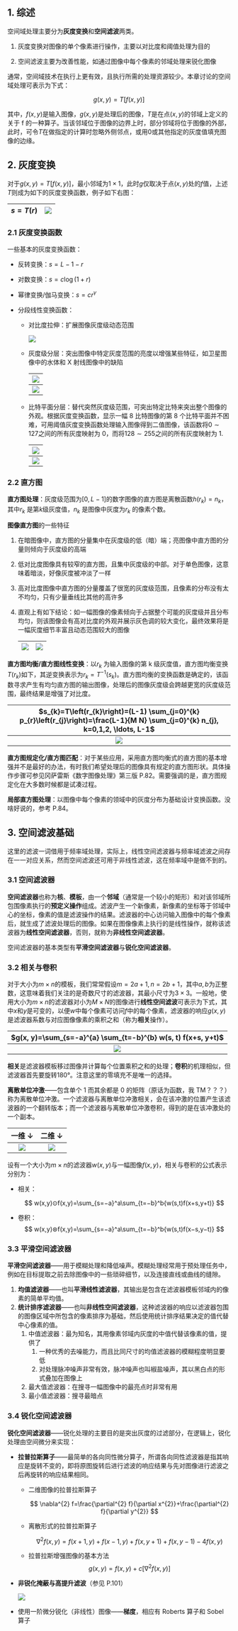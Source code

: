 ## 1. 综述

空间域处理主要分为**灰度变换**和**空间滤波**两类。

1. 灰度变换对图像的单个像素进行操作，主要以对比度和阈值处理为目的

2. 空间滤波主要为改善性能，如通过图像中每个像素的邻域处理来锐化图像

通常，空间域技术在执行上更有效，且执行所需的处理资源较少。本章讨论的空间域处理可表示为下式：

$$
g(x,y)=T[f(x,y)]
$$

其中，$f(x,y)$是输入图像，$g(x,y)$是处理后的图像，$T$是在点$(x,y)$的邻域上定义的关于 f 的一种算子。当该邻域位于图像的边界上时，部分邻域将位于图像的外部，此时，可令$T$在做指定的计算时忽略外侧邻点，或用$0$或其他指定的灰度值填充图像的边缘。

## 2. 灰度变换

对于$g(x,y)=T[f(x,y)]$，最小邻域为$1×1$，此时$g$仅取决于点$(x, y)$处的$f$值，上述$T$则成为如下的灰度变换函数，例子如下右图：

| $s=T(r)$ | ![](https://chua-n.gitee.io/figure-bed/notebook/杂技/CV/14.png) |
| -------- | ------------------------------------------------------------ |

### 2.1 灰度变换函数

一些基本的灰度变换函数：

-   反转变换：$s=L−1−r$

-   对数变换：$s=c \log (1+r)$

-   幂律变换/伽马变换：$s=cr^γ$

-   分段线性变换函数：

    -   对比度拉伸：扩展图像灰度级动态范围

        ![](https://chua-n.gitee.io/figure-bed/notebook/杂技/CV/17.png)

    -   灰度级分层：突出图像中特定灰度范围的亮度以增强某些特征，如卫星图像中的水体和 X 射线图像中的缺陷

        | ![](https://chua-n.gitee.io/figure-bed/notebook/杂技/CV/18.png) |
        | --------------------------------------------------------------- |
        | ![](https://chua-n.gitee.io/figure-bed/notebook/杂技/CV/19.png) |

    -   比特平面分层：替代突然灰度级范围，可突出特定比特来突出整个图像的外观。根据灰度变换函数，显示一幅 8 比特图像的第 8 个比特平面并不困难，可用阈值灰度变换函数处理输入图像得到二值图像，该函数将$0\sim127$之间的所有灰度映射为 0，而将$128\sim255$之间的所有灰度映射为 1.

        | ![](https://chua-n.gitee.io/figure-bed/notebook/杂技/CV/20.png) |
        | --------------------------------------------------------------- |
        | ![](https://chua-n.gitee.io/figure-bed/notebook/杂技/CV/21.png) |

### 2.2 直方图

**直方图处理**：灰度级范围为$[0, L−1]$的数字图像的直方图是离散函数$h(r_k )=n_k$，其中$r_k$ 是第$k$级灰度值，$n_k$ 是图像中灰度为$r_k$ 的像素个数。

**图像直方图**的一些特征

1. 在暗图像中，直方图的分量集中在灰度级的低（暗）端；亮图像中直方图的分量则倾向于灰度级的高端

2. 低对比度图像具有较窄的直方图，且集中灰度级的中部。对于单色图像，这意味着暗淡，好像灰度被冲淡了一样

3. 高对比度图像中直方图的分量覆盖了很宽的灰度级范围，且像素的分布没有太不均匀，只有少量垂线比其他的高许多

4. 直观上有如下结论：如一幅图像的像素倾向于占据整个可能的灰度级并且分布均匀，则该图像会有高对比度的外观并展示灰色调的较大变化，最终效果将是一幅灰度细节丰富且动态范围较大的图像

    | ![](https://chua-n.gitee.io/figure-bed/notebook/杂技/CV/22.png) | ![](https://chua-n.gitee.io/figure-bed/notebook/杂技/CV/23.png) |
    | --------------------------------------------------------------- | --------------------------------------------------------------- |

**直方图均衡/直方图线性变换**：以$r_k$ 为输入图像的第 k 级灰度值，直方图均衡变换$T(r_k )$如下，其逆变换表示为$r_k=T^{−1}(s_k)$。直方图均衡的变换函数是确定的，该函数寻求产生有均匀直方图的输出图像，处理后的图像灰度级会跨越更宽的灰度级范围，最终结果是增强了对比度。

| $s_{k}=T\left(r_{k}\right)=(L-1) \sum_{j=0}^{k} p_{r}\left(r_{j}\right)=\frac{L-1}{M N} \sum_{j=0}^{k} n_{j}, k=0,1,2, \ldots, L-1$ |
| :----------------------------------------------------------: |
| ![](https://chua-n.gitee.io/figure-bed/notebook/杂技/CV/24.png) |

**直方图规定化/直方图匹配**：对于某些应用，采用直方图均衡式的直方图的基本增强并不是最好的办法，有时我们希望处理后的图像具有规定的直方图形状。具体操作步骤可参见冈萨雷斯《数字图像处理》第三版 P.82。需要强调的是，直方图规定化在大多数时候都是试凑过程。

**局部直方图处理**：以图像中每个像素的领域中的灰度分布为基础设计变换函数。没啥好说的，参考 P.84。

## 3. 空间滤波基础

这里的滤波一词借用于频率域处理，实际上，线性空间滤波器与频率域滤波之间存在一一对应关系，然而空间滤波还可用于非线性滤波，这在频率域中是做不到的。

### 3.1 空间滤波器

**空间滤波器**也称为**核**、**模板**，由一个**邻域**（通常是一个较小的矩形）和对该邻域所包围像素执行的**预定义操作**组成。滤波产生一个新像素，新像素的坐标等于邻域中心的坐标，像素的值是滤波操作的结果。滤波器的中心访问输入图像中的每个像素后，就生成了滤波处理后的图像。如果在图像像素上执行的是线性操作，就称该滤波器为**线性空间滤波器**，否则，就称为**非线性空间滤波器**。

空间滤波器的基本类型有**平滑空间滤波器**与**锐化空间滤波器**。

### 3.2 相关与卷积

对于大小为$m×n$的模板，我们常常假设$m=2a+1, n=2b+1$，其中$a,b$为正整数，这意味着我们关注的是奇数尺寸的滤波器，其最小尺寸为$3×3$。一般地，使用大小为$m×n$的滤波器对小为$M×N$的图像进行**线性空间滤波**可表示为下式，其中$x$和$y$是可变的，以便$w$中每个像素可访问$f$中的每个像素，滤波器的响应$g(x,y)$是滤波器系数与对应图像像素的乘积之和（称为**相关**操作）。

| $g(x, y)=\sum_{s=-a}^{a} \sum_{t=-b}^{b} w(s, t) f(x+s, y+t)$ |
| :----------------------------------------------------------: |
| ![](https://chua-n.gitee.io/figure-bed/notebook/杂技/CV/25.png) |

**相关**是滤波器模板移过图像并计算每个位置乘积之和的处理；**卷积**的机理相似，但滤波器首先要旋转$180°$。注意这里的零填充不是唯一的选择。

**离散单位冲激**——包含单个 1 而其余都是 0 的矩阵（原话为函数，我 TM？？？）称为离散单位冲激。一个滤波器与离散单位冲激相关，会在该冲激的位置产生该滤波器的一个翻转版本；而一个滤波器与离散单位冲激卷积，得到的是在该冲激处的一个副本。

|                             一维 ↓                              |                             二维 ↓                              |
| :-------------------------------------------------------------: | :-------------------------------------------------------------: |
| ![](https://chua-n.gitee.io/figure-bed/notebook/杂技/CV/26.png) | ![](https://chua-n.gitee.io/figure-bed/notebook/杂技/CV/27.png) |

设有一个大小为$m×n$的滤波器$w(x,y)$与一幅图像$f(x,y)$，相关与卷积的公式表示分别为：

-   相关：

    $$
    w(x,y)⊙f(x,y)=\sum_{s=−a}^a\sum_{t=−b}^b{w(s,t)f(x+s,y+t)}
    $$

-   卷积：
    $$
    w(x,y)⊛f(x,y)=\sum_{s=−a}^a\sum_{t=−b}^b{w(s,t)f(x−s,y−t)}
    $$

### 3.3 平滑空间滤波器

**平滑空间滤波器**——用于模糊处理和降低噪声。模糊处理经常用于预处理任务中，例如在目标提取之前去除图像中的一些琐碎细节，以及连接直线或曲线的缝隙。

1. **均值滤波器**——也叫**平滑线性滤波器**，其输出是包含在滤波器模板邻域内的像素的简单平均值。
2. **统计排序滤波器**——也叫**非线性空间滤波器**，这种滤波器的响应以滤波器包围的图像区域中所包含的像素排序为基础，然后使用统计排序结果决定的值代替中心像素的值。
    1. 中值滤波器：最为知名，其用像素邻域内灰度的中值代替该像素的值，提供了
        1. 一种优秀的去噪能力，而且比同尺寸的均值滤波器的模糊程度明显要低
        2. 对处理脉冲噪声非常有效，脉冲噪声也叫椒盐噪声，其以黑白点的形式叠加在图像上
    2. 最大值滤波器：在搜寻一幅图像中的最亮点时非常有用
    3. 最小值滤波器：搜寻最暗点

### 3.4 锐化空间滤波器

**锐化空间滤波器**——锐化处理的主要目的是突出灰度的过滤部分，在逻辑上，锐化处理由空间微分来实现：

-   **拉普拉斯算子**——最简单的各向同性微分算子，所谓各向同性滤波器是指其响应是旋转不变的，即将原图旋转后进行滤波的响应结果与先对图像进行滤波之后再旋转的响应结果相同。

    -   二维图像的拉普拉斯算子

        $$
        \nabla^{2} f=\frac{\partial^{2} f}{\partial x^{2}}+\frac{\partial^{2} f}{\partial y^{2}}
        $$

    -   离散形式的拉普拉斯算子

        $$
        \nabla^{2} f(x, y)=f(x+1, y)+f(x-1, y)+f(x, y+1)+f(x, y-1)-4 f(x, y)
        $$

    -   拉普拉斯增强图像的基本方法
        $$
        g(x, y)=f(x, y)+c\left[\nabla^{2} f(x, y)\right]
        $$

-   **非锐化掩蔽与高提升滤波**（参见 P.101）

    ![](https://chua-n.gitee.io/figure-bed/notebook/杂技/CV/28.png)

-   使用一阶微分锐化（非线性）图像——**梯度**，相应有 Roberts 算子和 Sobel 算子
